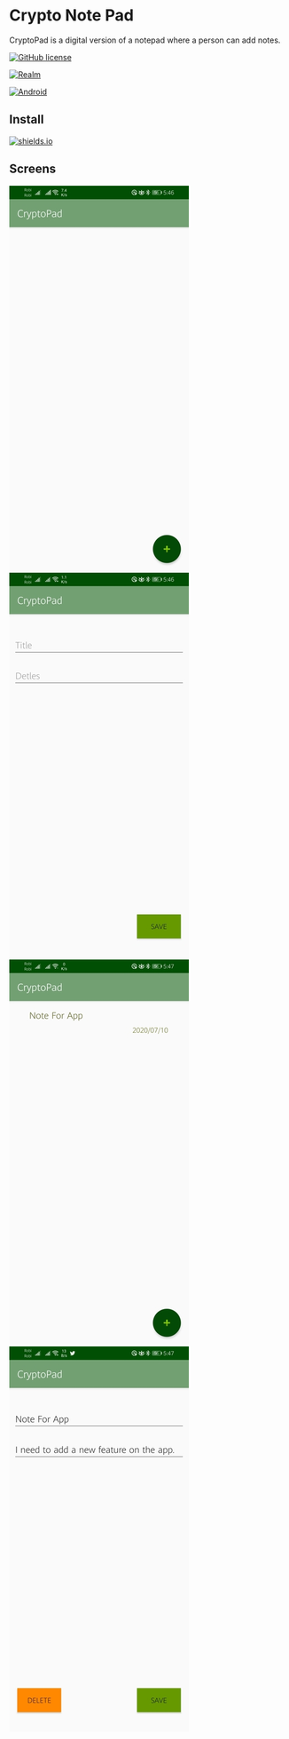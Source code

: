 # Crypto Note Pad
CryptoPad is a digital version of a notepad where a person can add notes.

[![GitHub license](https://img.shields.io/badge/license-MIT-red)](https://github.com/shafiunmiraz0/CryptoPad/blob/master/LICENSE)

[![Realm](https://img.shields.io/badge/Database-Realm-39477F?style=plastic&logo=realm)](https://realm.io/)


[![Android](https://img.shields.io/badge/Made%20for-Android-3DDC84?style=for-the-badge&logo=android)](https://android.com)


## Install

[![shields.io](https://img.shields.io/badge/Android-APK-blueviolet)](https://github.com/razwanul1407/CryptoPad/raw/master/APK/app-release.apk)

## Screens

![](images/main.jpg) ![](images/add.jpg)
![](images/main2.jpg) ![](images/delete.jpg)

